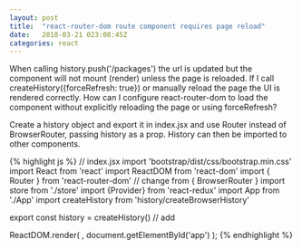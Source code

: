 ```yaml
---
layout: post
title:  "react-router-dom route component requires page reload"
date:   2018-03-21 023:08:45Z
categories: react
---
```

When calling history.push('/packages') the url is updated but the component will not mount (render) unless the page is reloaded. If I call createHistory({forceRefresh: true}) or manually reload the page the UI is rendered correctly. How can I configure react-router-dom to load the component without explicitly reloading the page or using forceRefresh?

Create a history object and export it in index.jsx and use Router instead of BrowserRouter, passing history as a prop. History can then be imported to other components.

{% highlight js %}
// index.jsx
import 'bootstrap/dist/css/bootstrap.min.css'
import React from 'react'
import ReactDOM from 'react-dom'
import { Router } from 'react-router-dom' // change from { BrowserRouter }
import store from './store'
import {Provider} from 'react-redux'
import App from './App'
import createHistory from 'history/createBrowserHistory'

export const history = createHistory() // add

ReactDOM.render(
  <Provider store={store}>
    <Router history={history}>
      <App />
    </Router>
  </Provider>,
  document.getElementById('app')
);
{% endhighlight %}
